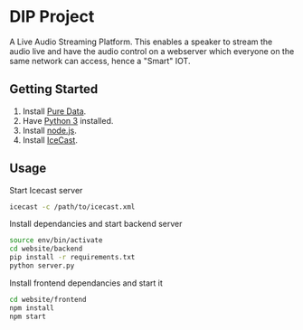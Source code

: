 # DIP Project

A Live Audio Streaming Platform. This enables a speaker to stream
the audio live and have the audio control on a webserver which everyone on the same network can access, hence a "Smart" IOT.

## Getting Started

1. Install [Pure Data](https://puredata.info/).
2. Have [Python 3](https://www.python.org/) installed.
3. Install [node.js](https://nodejs.org/en/).
4. Install [IceCast](http://icecast.org/).

## Usage

Start Icecast server
```bash
icecast -c /path/to/icecast.xml
```
Install dependancies and start backend server
```bash
source env/bin/activate
cd website/backend
pip install -r requirements.txt
python server.py
```

Install frontend dependancies and start it
```bash
cd website/frontend
npm install
npm start
```
